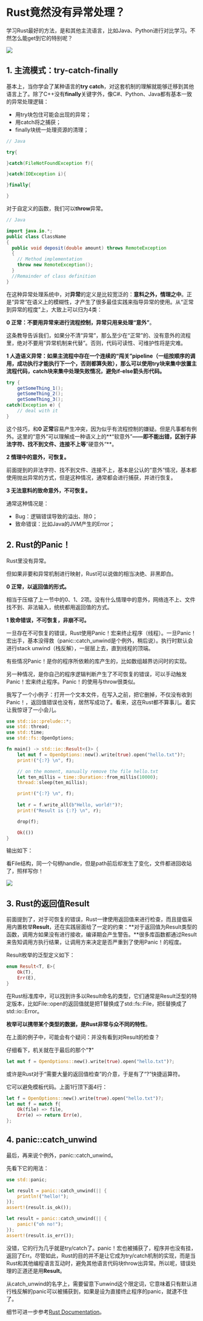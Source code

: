 # Rust竟然没有异常处理？

学习Rust最好的方法，是和其他主流语言，比如Java、Python进行对比学习。不然怎么能get到它的特别呢？

![](D:\Writing\技术专栏\Rust\img\special.png)

## 1. 主流模式：try-catch-finally

基本上，当你学会了某种语言的**try catch**，对这套机制的理解就能够迁移到其他语言上了。除了C++没有**finally**关键字外，像C#、Python、Java都有基本一致的异常处理逻辑：

- 用try块包住可能会出现的异常；
- 用catch将之捕获；
- finally块统一处理资源的清理；

```java
// Java

try{

}catch(FileNotFoundException f){

}catch(IOException i){

}finally{

}
```

对于自定义的函数，我们可以**throw**异常。

```java
// Java

import java.io.*;
public class ClassName
{
  public void deposit(double amount) throws RemoteException
  {
    // Method implementation
    throw new RemoteException();
  }
  //Remainder of class definition
}
```

在这种异常处理系统中，对**异常**的定义是比较宽泛的：**意料之外，情理之中**。正是“异常”在语义上的模糊性，才产生了很多最佳实践来指导异常的使用。从“正常到异常的程度”上，大致上可以归为4类：

**0 正常：不要用异常来进行流程控制，异常只用来处理“意外”**。

这条教导告诉我们，如果分不清“异常”，那么至少在“正常”的、没有意外的流程里，绝对不要用“异常机制来代替”。否则，代码可读性、可维护性将是灾难。

**1 人造语义异常：如果主流程中存在一个连续的“闯关”pipeline（一组按顺序的调用，成功执行才能执行下一个，否则都算失败），那么可以使用try块来集中放置主流程代码，catch块来集中处理失败情况，避免if-else箭头形代码。**

```java
try {
    getSomeThing_1();
    getSomeThing_2();
    getSomeThing_3();
catch(Exception e) {
    // deal with it
}
```

这个技巧，和**0 正常**容易产生冲突，因为似乎有流程控制的嫌疑。但是凡事都有例外。这里的“意外”可以理解成一种语义上的**“软意外”**——即不能出错，区别于非法字符、找不到文件、连接不上等**”硬意外“**。

**2 情理中的意外，可恢复。**

前面提到的非法字符、找不到文件、连接不上，基本是公认的“意外”情况，基本都使用抛出异常的方式，但是这种情况，通常都会进行捕获，并进行恢复。

**3 无法意料的致命意外，不可恢复。**

通常这种情况是：

- Bug：逻辑错误导致的溢出、除0；
- 致命错误：比如Java的JVM产生的Error；

## 2. Rust的Panic！

Rust里没有异常。

但如果非要和异常机制进行映射，Rust可以说做的相当决绝、非黑即白。

**0 正常，以返回值的形式。**

相当于压缩了上一节中的0、1、2项。没有什么情理中的意外，网络连不上、文件找不到、非法输入，统统都用返回值的方式。

**1 致命错误，不可恢复，非崩不可。**

一旦存在不可恢复的错误，Rust使用Panic！宏来终止程序（线程）。一旦Panic！宏出手，基本没得救（panic::catch_unwind是个例外，稍后说）。执行时默认会进行stack unwind（栈反解），一层层上去，直到线程的顶端。

有些情况Panic！是你的程序所依赖的库产生的，比如数组越界访问时的实现。

另一种情况，是你自己的程序逻辑判断产生了不可恢复的错误，可以手动触发Panic！宏来终止程序。Panic！的使用与throw很类似。

我写了一个小例子：打开一个文本文件，在写入之前，把它删掉，不仅没有收到Panic！，返回值错误也没有，居然写成功了。看来，这在Rust都不算事儿。着实让我惊讶了一小会儿。

```rust
use std::io::prelude::*;
use std::thread;
use std::time;
use std::fs::OpenOptions;

fn main() -> std::io::Result<()> {
    let mut f = OpenOptions::new().write(true).open("hello.txt")?;
    print!("{:?} \n", f);

	// on the moment, manually remove the file hello.txt
    let ten_millis = time::Duration::from_millis(10000);
    thread::sleep(ten_millis);

    print!("{:?} \n", f);
    
    let r = f.write_all(b"Hello, world!")?;
    print!("Result is {:?} \n", r);

    drop(f);

    Ok(())
}
```

输出如下：

看File结构，同一个句柄handle，但是path前后却发生了变化，文件都进回收站了，照样写你！

![](D:\Writing\技术专栏\Rust\img\panic.png)

## 3. Rust的返回值Result

前面提到了，对于可恢复的错误，Rust一律使用返回值来进行检查，而且提倡采用内置枚举**Result**，还在实践层面给了一定的约束：**对于返回值为Result类型的函数，调用方如果没有进行接收，编译期会产生警告。**很多库函数都通过Result来告知调用方执行结果，让调用方来决定是否严重到了使用Panic！的程度。

Result枚举的泛型定义如下：

```rust
enum Result<T, E>{
    Ok(T),
    Err(E),
}
```

在Rust标准库中，可以找到许多以Result命名的类型，它们通常是Result泛型的特定版本，比如File::open的返回值就是把T替换成了std::fs::File，把E替换成了std::io::Error。

**枚举可以携带某个类型的数据，是Rust非常与众不同的特性**。

在上面的例子中，可能会有个疑问：并没有看到对Result的检查？

仔细看下，机关就在于最后的那个"**?**"

```rust
let mut f = OpenOptions::new().write(true).open("hello.txt")?;
```

或许是Rust对于“需要大量的返回值检查”的介意，于是有了“?”快捷运算符。

它可以避免模板代码。上面1行顶下面4行：

```rust
let f = OpenOptions::new().write(true).open("hello.txt")?;
let mut f = match f{
    Ok(file) => file,
    Err(e) => return Err(e),
};
```

## 4. panic::catch_unwind

最后，再来说个例外，panic::catch_unwind。

先看下它的用法：

```rust
use std::panic;

let result = panic::catch_unwind(|| {
    println!("hello!");
});
assert!(result.is_ok());

let result = panic::catch_unwind(|| {
    panic!("oh no!");
});
assert!(result.is_err());
```

没错，它的行为几乎就是try/catch了。panic！宏也被捕获了，程序并也没有挂，返回了Err。尽管如此，Rust的目的并不是让它成为try/catch机制的实现，而是当Rust和其他编程语言互动时，避免其他语言代码块throw出异常。所以呢，错误处理的正道还是用**Result**。

从catch_unwind的名字上，需要留意下unwind这个限定词，它意味着只有默认进行栈反解的panic可以被捕获到，如果是设为直接终止程序的panic，就逮不住了。

细节可进一步参考[Rust Documentation](https://doc.rust-lang.org/beta/std/panic/fn.catch_unwind.html)。

